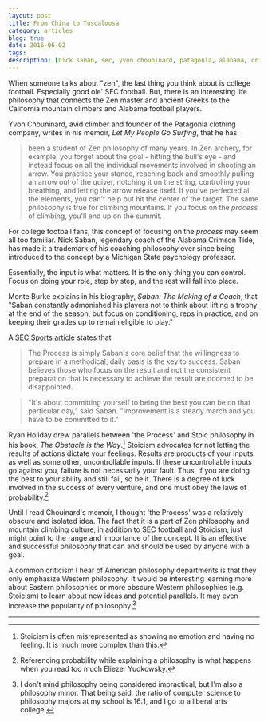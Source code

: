 ```yaml
---
layout: post
title: From China to Tuscaloosa
category: articles
blog: true
date: 2016-06-02
tags: 
description: [nick saban, sec, yvon chouninard, patagonia, alabama, crimson tide, zen, stoic, stoicism]
---
```



When someone talks about "zen", the last thing you think about is college football. Especially good ole' SEC football. But, there is an interesting life philosophy that connects the Zen master and ancient Greeks to the California mountain climbers and Alabama football players.

Yvon Chouninard, avid climber and founder of the Patagonia clothing company, writes in his memoir, *Let My People Go Surfing*, that he has

> been a student of Zen philosophy of many years. In Zen archery, for example, you forget about the goal - hitting the bull's eye - and instead focus on all the individual movements involved in shooting an arrow. You practice your stance, reaching back and smoothly pulling an arrow out of the quiver, notching it on the string, controlling your breathing, and letting the arrow release itself. If you've perfected all the elements, you can't help but hit the center of the target. The same philosophy is true for climbing mountains. If you focus on the *process* of climbing, you'll end up on the summit.

For college football fans, this concept of focusing on the *process* may seem all too familiar. Nick Saban, legendary coach of the Alabama Crimson Tide, has made it a trademark of his coaching philosophy ever since being introduced to the concept by a Michigan State psychology professor. 

Essentially, the input is what matters. It is the only thing you can control. Focus on doing your role, step by step, and the rest will fall into place.

Monte Burke explains in his biography, *Saban: The Making of a Coach*, that "Saban constantly admonished his players not to think about lifting a trophy at the end of the season, but focus on conditioning, reps in practice, and on keeping their grades up to remain eligible to play."

A [SEC Sports article](http://www.secsports.com/article/14561357/nick-saban-process) states that

> The Process is simply Saban's core belief that the willingness to prepare in a methodical, daily basis is the key to success. Saban believes those who focus on the result and not the consistent preparation that is necessary to achieve the result are doomed to be disappointed.

> "It's about committing yourself to being the best you can be on that particular day," said Saban. "Improvement is a steady march and you have to be committed to it."

Ryan Holiday drew parallels between 'the Process' and Stoic philosophy in his book, *The Obstacle is the Way*.[^1] Stoicism advocates for not letting the results of actions dictate your feelings. Results are products of your inputs as well as some other, uncontrollable inputs. If these uncontrollable inputs go against you, failure is not necessarily your fault. Thus, if you are doing the best to your ability and still fail, so be it. There is a degree of luck involved in the success of every venture, and one must obey the laws of probability.[^2]

Until I read Chouinard's memoir, I thought 'the Process' was a relatively obscure and isolated idea. The fact that it is a part of Zen philosophy and mountain climbing culture, in addition to SEC football and Stoicism, just might point to the range and importance of the concept. It is an effective and successful philosophy that can and should be used by anyone with a goal.

A common criticism I hear of American philosophy departments is that they only emphasize Western philosophy. It would be interesting learning more about Eastern philosophies or more obscure Western philosophies (e.g. Stoicism) to learn about new ideas and potential parallels. It may even increase the popularity of philosophy.[^3]

---

[^1]: Stoicism is often misrepresented as showing no emotion and having no feeling. It is much more complex than this.

[^2]: Referencing probability while explaining a philosophy is what happens when you read too much Eliezer Yudkowsky.

[^3]: I don't mind philosophy being considered impractical, but I'm also a philosophy minor. That being said, the ratio of computer science to philosophy majors at my school is 16:1, and I go to a liberal arts college. 
